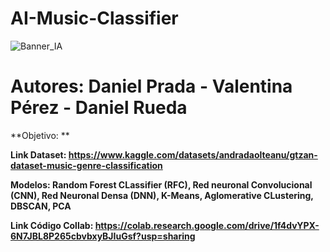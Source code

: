 # AI-Music-Classifier
![Banner_IA](https://github.com/user-attachments/assets/b276ca2d-f795-42eb-a1b1-d228fb7767c8)

# Autores: Daniel Prada - Valentina Pérez - Daniel Rueda

**Objetivo: **

**Link Dataset: https://www.kaggle.com/datasets/andradaolteanu/gtzan-dataset-music-genre-classification**

**Modelos: Random Forest CLassifier (RFC), Red neuronal Convolucional (CNN), Red Neuronal Densa (DNN), K-Means, Aglomerative CLustering, DBSCAN, PCA**

**Link Código Collab: https://colab.research.google.com/drive/1f4dvYPX-6N7JBL8P265cbvbxyBJIuGsf?usp=sharing**
